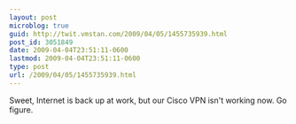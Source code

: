 ```yaml
---
layout: post
microblog: true
guid: http://twit.vmstan.com/2009/04/05/1455735939.html
post_id: 3051849
date: 2009-04-04T23:51:11-0600
lastmod: 2009-04-04T23:51:11-0600
type: post
url: /2009/04/05/1455735939.html
---
```

Sweet, Internet is back up at work, but our Cisco VPN isn't working now. Go figure.
